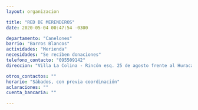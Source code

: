 ```yaml
---
layout: organizacion

title: "RED DE MERENDEROS"
date: 2020-05-04 00:47:54 -0300

departamento: "Canelones"
barrio: "Barros Blancos"
actividades: "Merienda"
necesidades: "Se reciben donaciones"
telefono_contacto: "095509142"
direccion: "Villa La Colina - Rincón esq. 25 de agosto frente al Huracán Siré"

otros_contactos: ""
horario: "Sábados, con previa coordinación"
aclaraciones: ""
cuenta_bancaria: ""

---
```

